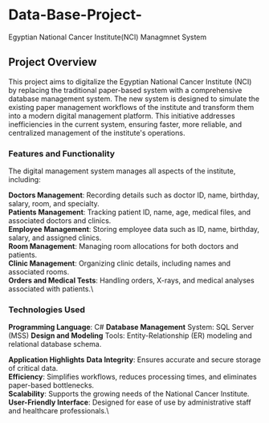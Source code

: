# Data-Base-Project-
Egyptian National Cancer Institute(NCI) Managmnet System

## **Project Overview**
This project aims to digitalize the Egyptian National Cancer Institute (NCI) by replacing the traditional paper-based system with a comprehensive database management system. The new system is designed to simulate the existing paper management workflows of the institute and transform them into a modern digital management platform. This initiative addresses inefficiencies in the current system, ensuring faster, more reliable, and centralized management of the institute's operations.

### **Features and Functionality**
The digital management system manages all aspects of the institute, including:

**Doctors Management**: Recording details such as doctor ID, name, birthday, salary, room, and specialty.\
**Patients Management**: Tracking patient ID, name, age, medical files, and associated doctors and clinics.\
**Employee Management**: Storing employee data such as ID, name, birthday, salary, and assigned clinics.\
**Room Management**: Managing room allocations for both doctors and patients.\
**Clinic Management**: Organizing clinic details, including names and associated rooms.\
**Orders and Medical Tests**: Handling orders, X-rays, and medical analyses associated with patients.\

### **Technologies Used**
**Programming Language**: C#
**Database Management** System: SQL Server (MSS)
**Design and Modeling** Tools: Entity-Relationship (ER) modeling and relational database schema.

**Application Highlights**
**Data Integrity**: Ensures accurate and secure storage of critical data.\
**Efficiency**: Simplifies workflows, reduces processing times, and eliminates paper-based bottlenecks.\
**Scalability**: Supports the growing needs of the National Cancer Institute.\
**User-Friendly Interface**: Designed for ease of use by administrative staff and healthcare professionals.\
